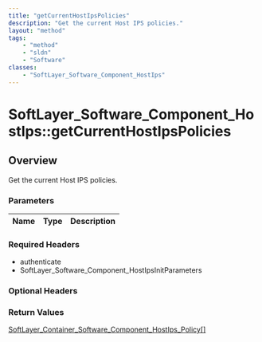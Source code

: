 ```yaml
---
title: "getCurrentHostIpsPolicies"
description: "Get the current Host IPS policies."
layout: "method"
tags:
    - "method"
    - "sldn"
    - "Software"
classes:
    - "SoftLayer_Software_Component_HostIps"
---
```

# SoftLayer_Software_Component_HostIps::getCurrentHostIpsPolicies
## Overview 
Get the current Host IPS policies. 

### Parameters 
|Name | Type | Description |
| --- | --- | --- |


### Required Headers
* authenticate
* SoftLayer_Software_Component_HostIpsInitParameters

### Optional Headers

### Return Values
<a href='/reference/datatypes/SoftLayer_Container_Software_Component_HostIps_Policy'>SoftLayer_Container_Software_Component_HostIps_Policy[] </a>
